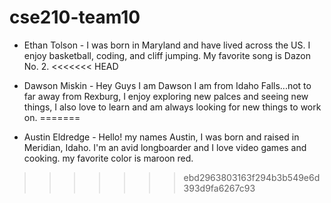 # cse210-team10

- Ethan Tolson - 
I was born in Maryland and have lived across the US.  I enjoy basketball, coding, and cliff jumping. My favorite song is Dazon No. 2.
<<<<<<< HEAD

- Dawson Miskin -
Hey Guys I am Dawson I am from Idaho Falls...not to far away from Rexburg,
I enjoy exploring new palces and seeing new things, I also love to learn and am always looking for new things to work on.
=======
- Austin Eldredge -
Hello! my names Austin, I was born and raised in Meridian, Idaho. I'm an avid longboarder and I love video games and cooking. my favorite color is maroon red.
>>>>>>> ebd2963803163f294b3b549e6d393d9fa6267c93
